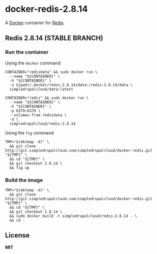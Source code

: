 # docker-redis-2.8.14

A [Docker](https://docker.com/) container for [Redis](http://redis.io/).

## Redis 2.8.14 (STABLE BRANCH)

### Run the container

Using the `docker` command:

    CONTAINER="redisdata" && sudo docker run \
      --name "${CONTAINER}" \
      -h "${CONTAINER}" \
      -v $(pwd)/.docker/redis-2.8.14/data:/redis-2.8.14/data \
      simpledrupalcloud/data:latest

    CONTAINER="redis" && sudo docker run \
      --name "${CONTAINER}" \
      -h "${CONTAINER}" \
      -p 6379:6379 \
      --volumes-from redisdata \
      -d \
      simpledrupalcloud/redis:2.8.14
      
Using the `fig` command

    TMP="$(mktemp -d)" \
      && git clone http://git.simpledrupalcloud.com/simpledrupalcloud/docker-redis.git "${TMP}" \
      && cd "${TMP}" \
      && git checkout 2.8.14 \
      && fig up

### Build the image
      
    TMP="$(mktemp -d)" \
      && git clone http://git.simpledrupalcloud.com/simpledrupalcloud/docker-redis.git "${TMP}" \
      && cd "${TMP}" \
      && git checkout 2.8.14 \
      && sudo docker build -t simpledrupalcloud/redis:2.8.14 . \
      && cd -

## License

**MIT**
